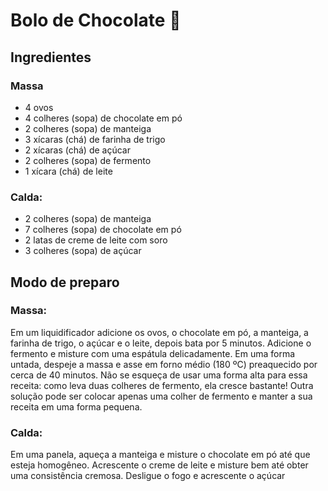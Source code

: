 # Bolo de Chocolate :cake:

## Ingredientes
### Massa
 - 4 ovos
 - 4 colheres (sopa) de chocolate em pó
 - 2 colheres (sopa) de manteiga
 - 3 xícaras (chá) de farinha de trigo
 - 2 xícaras (chá) de açúcar
 - 2 colheres (sopa) de fermento
 - 1 xícara (chá) de leite
### Calda:
 - 2 colheres (sopa) de manteiga
 - 7 colheres (sopa) de chocolate em pó
 - 2 latas de creme de leite com soro
 - 3 colheres (sopa) de açúcar

## Modo de preparo
### Massa:
Em um liquidificador adicione os ovos, o chocolate em pó, a manteiga, a farinha de trigo, o açúcar e o leite, depois bata por 5 minutos.
Adicione o fermento e misture com uma espátula delicadamente.
Em uma forma untada, despeje a massa e asse em forno médio (180 ºC) preaquecido por cerca de 40 minutos. Não se esqueça de usar uma forma alta para essa receita: como leva duas colheres de fermento, ela cresce bastante! Outra solução pode ser colocar apenas uma colher de fermento e manter a sua receita em uma forma pequena.

### Calda:
Em uma panela, aqueça a manteiga e misture o chocolate em pó até que esteja homogêneo.
Acrescente o creme de leite e misture bem até obter uma consistência cremosa.
Desligue o fogo e acrescente o açúcar


